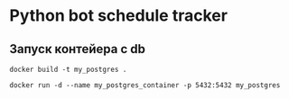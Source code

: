 # Python bot schedule tracker

## Запуск контейера с db

`docker build -t my_postgres .`

`docker run -d --name my_postgres_container -p 5432:5432 my_postgres`